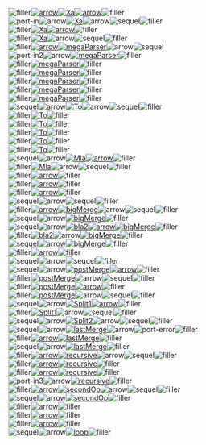 ![filler](flowdev/flow-bigTestFlow350-filler-16-24.svg)[![arrow](flowdev/flow-bigTestFlow350-1-0-arrow.svg)](https://google.com?q=Data)[![Xa](flowdev/flow-bigTestFlow350-2-0-Xa.svg)](https://google.com?q=Data)[![arrow](flowdev/flow-bigTestFlow350-3-0-arrow.svg)](https://google.com?q=Data)![filler](flowdev/flow-bigTestFlow350-filler-62-24.svg)\
![port-in](flowdev/flow-bigTestFlow350-0-1-port-in.svg)![arrow](flowdev/flow-bigTestFlow350-1-1-arrow.svg)[![Xa](flowdev/flow-bigTestFlow350-2-1-Xa.svg)](https://google.com?q=Data)![arrow](flowdev/flow-bigTestFlow350-3-1-arrow.svg)![sequel](flowdev/flow-bigTestFlow350-4-1-sequel.svg)![filler](flowdev/flow-bigTestFlow350-filler-42-24.svg)\
![filler](flowdev/flow-bigTestFlow350-filler-128-24.svg)[![Xa](flowdev/flow-bigTestFlow350-1-2-Xa.svg)](https://google.com?q=Data)[![arrow](flowdev/flow-bigTestFlow350-2-2-arrow.svg)](https://google.com?q=Data)![filler](flowdev/flow-bigTestFlow350-filler-62-24.svg)\
![filler](flowdev/flow-bigTestFlow350-filler-128-24.svg)[![Xa](flowdev/flow-bigTestFlow350-1-3-Xa.svg)](https://google.com?q=Data)![arrow](flowdev/flow-bigTestFlow350-2-3-arrow.svg)![sequel](flowdev/flow-bigTestFlow350-3-3-sequel.svg)![filler](flowdev/flow-bigTestFlow350-filler-42-24.svg)\
![filler](flowdev/flow-bigTestFlow350-filler-24-24.svg)[![arrow](flowdev/flow-bigTestFlow350-1-4-arrow.svg)](https://google.com?q=Data3)[![megaParser](flowdev/flow-bigTestFlow350-2-4-megaParser.svg)](https://google.com?q=MegaParser)![arrow](flowdev/flow-bigTestFlow350-3-4-arrow.svg)![sequel](flowdev/flow-bigTestFlow350-4-4-sequel.svg)\
![port-in2](flowdev/flow-bigTestFlow350-0-5-port-in2.svg)![arrow](flowdev/flow-bigTestFlow350-1-5-arrow.svg)[![megaParser](flowdev/flow-bigTestFlow350-2-5-megaParser.svg)](https://google.com?q=MegaParser)![filler](flowdev/flow-bigTestFlow350-filler-78-24.svg)\
![filler](flowdev/flow-bigTestFlow350-filler-152-24.svg)[![megaParser](flowdev/flow-bigTestFlow350-1-6-megaParser.svg)](https://google.com?q=MegaParser)![filler](flowdev/flow-bigTestFlow350-filler-78-24.svg)\
![filler](flowdev/flow-bigTestFlow350-filler-152-24.svg)[![megaParser](flowdev/flow-bigTestFlow350-1-7-megaParser.svg)](https://google.com?q=TextSemantics)![filler](flowdev/flow-bigTestFlow350-filler-78-24.svg)\
![filler](flowdev/flow-bigTestFlow350-filler-152-24.svg)[![megaParser](flowdev/flow-bigTestFlow350-1-8-megaParser.svg)](https://google.com?q=MegaParser)![filler](flowdev/flow-bigTestFlow350-filler-78-24.svg)\
![filler](flowdev/flow-bigTestFlow350-filler-152-24.svg)[![megaParser](flowdev/flow-bigTestFlow350-1-9-megaParser.svg)](https://google.com?q=LiteralParser)![filler](flowdev/flow-bigTestFlow350-filler-78-24.svg)\
![filler](flowdev/flow-bigTestFlow350-filler-152-24.svg)[![megaParser](flowdev/flow-bigTestFlow350-1-10-megaParser.svg)](https://google.com?q=NaturalParser)![filler](flowdev/flow-bigTestFlow350-filler-78-24.svg)\
![sequel](flowdev/flow-bigTestFlow350-0-11-sequel.svg)![arrow](flowdev/flow-bigTestFlow350-1-11-arrow.svg)[![To](flowdev/flow-bigTestFlow350-2-11-To.svg)](https://google.com?q=To)![arrow](flowdev/flow-bigTestFlow350-3-11-arrow.svg)![sequel](flowdev/flow-bigTestFlow350-4-11-sequel.svg)![filler](flowdev/flow-bigTestFlow350-filler-82-24.svg)\
![filler](flowdev/flow-bigTestFlow350-filler-70-24.svg)[![To](flowdev/flow-bigTestFlow350-1-12-To.svg)](https://google.com?q=To)![filler](flowdev/flow-bigTestFlow350-filler-160-24.svg)\
![filler](flowdev/flow-bigTestFlow350-filler-70-24.svg)[![To](flowdev/flow-bigTestFlow350-1-13-To.svg)](https://google.com?q=TextSemantics)![filler](flowdev/flow-bigTestFlow350-filler-160-24.svg)\
![filler](flowdev/flow-bigTestFlow350-filler-70-24.svg)[![To](flowdev/flow-bigTestFlow350-1-14-To.svg)](https://google.com?q=To)![filler](flowdev/flow-bigTestFlow350-filler-160-24.svg)\
![filler](flowdev/flow-bigTestFlow350-filler-70-24.svg)[![To](flowdev/flow-bigTestFlow350-1-15-To.svg)](https://google.com?q=LiteralParser)![filler](flowdev/flow-bigTestFlow350-filler-160-24.svg)\
![filler](flowdev/flow-bigTestFlow350-filler-70-24.svg)[![To](flowdev/flow-bigTestFlow350-1-16-To.svg)](https://google.com?q=NaturalParser)![filler](flowdev/flow-bigTestFlow350-filler-160-24.svg)\
![sequel](flowdev/flow-bigTestFlow350-0-17-sequel.svg)![arrow](flowdev/flow-bigTestFlow350-1-17-arrow.svg)[![Mla](flowdev/flow-bigTestFlow350-2-17-Mla.svg)](https://google.com?q=Blue)[![arrow](flowdev/flow-bigTestFlow350-3-17-arrow.svg)](https://google.com?q=Data2)![filler](flowdev/flow-bigTestFlow350-filler-104-24.svg)\
![filler](flowdev/flow-bigTestFlow350-filler-70-24.svg)[![Mla](flowdev/flow-bigTestFlow350-1-18-Mla.svg)](https://google.com?q=Blue)![arrow](flowdev/flow-bigTestFlow350-2-18-arrow.svg)![sequel](flowdev/flow-bigTestFlow350-3-18-sequel.svg)![filler](flowdev/flow-bigTestFlow350-filler-84-24.svg)\
![filler](flowdev/flow-bigTestFlow350-filler-20-24.svg)[![arrow](flowdev/flow-bigTestFlow350-1-19-arrow.svg)](https://google.com?q=Data)![filler](flowdev/flow-bigTestFlow350-filler-198-24.svg)\
![filler](flowdev/flow-bigTestFlow350-filler-20-24.svg)[![arrow](flowdev/flow-bigTestFlow350-1-20-arrow.svg)](https://google.com?q=Data2)![filler](flowdev/flow-bigTestFlow350-filler-198-24.svg)\
![filler](flowdev/flow-bigTestFlow350-filler-20-24.svg)[![arrow](flowdev/flow-bigTestFlow350-1-21-arrow.svg)](https://google.com?q=Data3)![filler](flowdev/flow-bigTestFlow350-filler-198-24.svg)\
![sequel](flowdev/flow-bigTestFlow350-0-22-sequel.svg)![arrow](flowdev/flow-bigTestFlow350-1-22-arrow.svg)![sequel](flowdev/flow-bigTestFlow350-2-22-sequel.svg)![filler](flowdev/flow-bigTestFlow350-filler-178-24.svg)\
![filler](flowdev/flow-bigTestFlow350-filler-20-24.svg)[![arrow](flowdev/flow-bigTestFlow350-1-23-arrow.svg)](https://google.com?q=BigDataType)[![bigMerge](flowdev/flow-bigTestFlow350-2-23-bigMerge.svg)](https://google.com?q=bigMerge)![arrow](flowdev/flow-bigTestFlow350-3-23-arrow.svg)![sequel](flowdev/flow-bigTestFlow350-4-23-sequel.svg)![filler](flowdev/flow-bigTestFlow350-filler-11-24.svg)\
![sequel](flowdev/flow-bigTestFlow350-0-24-sequel.svg)![arrow](flowdev/flow-bigTestFlow350-1-24-arrow.svg)[![bigMerge](flowdev/flow-bigTestFlow350-2-24-bigMerge.svg)](https://google.com?q=bigMerge)![filler](flowdev/flow-bigTestFlow350-filler-44-24.svg)\
![sequel](flowdev/flow-bigTestFlow350-0-25-sequel.svg)![arrow](flowdev/flow-bigTestFlow350-1-25-arrow.svg)[![bla2](flowdev/flow-bigTestFlow350-2-25-bla2.svg)](https://google.com?q=Blue)[![arrow](flowdev/flow-bigTestFlow350-3-25-arrow.svg)](https://google.com?q=Data)[![bigMerge](flowdev/flow-bigTestFlow350-4-25-bigMerge.svg)](https://google.com?q=bigMerge)![filler](flowdev/flow-bigTestFlow350-filler-44-24.svg)\
![filler](flowdev/flow-bigTestFlow350-filler-70-24.svg)[![bla2](flowdev/flow-bigTestFlow350-1-26-bla2.svg)](https://google.com?q=Blue)![arrow](flowdev/flow-bigTestFlow350-2-26-arrow.svg)[![bigMerge](flowdev/flow-bigTestFlow350-3-26-bigMerge.svg)](https://google.com?q=bigMerge)![filler](flowdev/flow-bigTestFlow350-filler-44-24.svg)\
![sequel](flowdev/flow-bigTestFlow350-0-27-sequel.svg)![arrow](flowdev/flow-bigTestFlow350-1-27-arrow.svg)[![bigMerge](flowdev/flow-bigTestFlow350-2-27-bigMerge.svg)](https://google.com?q=bigMerge)![filler](flowdev/flow-bigTestFlow350-filler-44-24.svg)\
![filler](flowdev/flow-bigTestFlow350-filler-20-24.svg)[![arrow](flowdev/flow-bigTestFlow350-1-28-arrow.svg)](https://google.com?q=MergedData)![filler](flowdev/flow-bigTestFlow350-filler-166-24.svg)\
![sequel](flowdev/flow-bigTestFlow350-0-29-sequel.svg)![arrow](flowdev/flow-bigTestFlow350-1-29-arrow.svg)![sequel](flowdev/flow-bigTestFlow350-2-29-sequel.svg)![filler](flowdev/flow-bigTestFlow350-filler-146-24.svg)\
![sequel](flowdev/flow-bigTestFlow350-0-30-sequel.svg)![arrow](flowdev/flow-bigTestFlow350-1-30-arrow.svg)[![postMerge](flowdev/flow-bigTestFlow350-2-30-postMerge.svg)](https://google.com?q=PostMerge)[![arrow](flowdev/flow-bigTestFlow350-3-30-arrow.svg)](https://google.com?q=MergedData)![filler](flowdev/flow-bigTestFlow350-filler-69-24.svg)\
![filler](flowdev/flow-bigTestFlow350-filler-33-24.svg)[![postMerge](flowdev/flow-bigTestFlow350-1-31-postMerge.svg)](https://google.com?q=PostMerge)![arrow](flowdev/flow-bigTestFlow350-2-31-arrow.svg)![sequel](flowdev/flow-bigTestFlow350-3-31-sequel.svg)![filler](flowdev/flow-bigTestFlow350-filler-49-24.svg)\
![filler](flowdev/flow-bigTestFlow350-filler-33-24.svg)[![postMerge](flowdev/flow-bigTestFlow350-1-32-postMerge.svg)](https://google.com?q=PostMerge)[![arrow](flowdev/flow-bigTestFlow350-2-32-arrow.svg)](https://google.com?q=MergedData)![filler](flowdev/flow-bigTestFlow350-filler-43-24.svg)\
![filler](flowdev/flow-bigTestFlow350-filler-33-24.svg)[![postMerge](flowdev/flow-bigTestFlow350-1-33-postMerge.svg)](https://google.com?q=PostMerge)![arrow](flowdev/flow-bigTestFlow350-2-33-arrow.svg)![sequel](flowdev/flow-bigTestFlow350-3-33-sequel.svg)![filler](flowdev/flow-bigTestFlow350-filler-15-24.svg)\
![sequel](flowdev/flow-bigTestFlow350-0-34-sequel.svg)![arrow](flowdev/flow-bigTestFlow350-1-34-arrow.svg)[![Split1](flowdev/flow-bigTestFlow350-2-34-Split1.svg)](https://google.com?q=Split1)[![arrow](flowdev/flow-bigTestFlow350-3-34-arrow.svg)](https://google.com?q=MergedData)![filler](flowdev/flow-bigTestFlow350-filler-101-24.svg)\
![filler](flowdev/flow-bigTestFlow350-filler-33-24.svg)[![Split1](flowdev/flow-bigTestFlow350-1-35-Split1.svg)](https://google.com?q=Split1)![arrow](flowdev/flow-bigTestFlow350-2-35-arrow.svg)![sequel](flowdev/flow-bigTestFlow350-3-35-sequel.svg)![filler](flowdev/flow-bigTestFlow350-filler-73-24.svg)\
![sequel](flowdev/flow-bigTestFlow350-0-36-sequel.svg)![arrow](flowdev/flow-bigTestFlow350-1-36-arrow.svg)[![Split2](flowdev/flow-bigTestFlow350-2-36-Split2.svg)](https://google.com?q=Split2)![arrow](flowdev/flow-bigTestFlow350-3-36-arrow.svg)![sequel](flowdev/flow-bigTestFlow350-4-36-sequel.svg)![filler](flowdev/flow-bigTestFlow350-filler-111-24.svg)\
![sequel](flowdev/flow-bigTestFlow350-0-37-sequel.svg)![arrow](flowdev/flow-bigTestFlow350-1-37-arrow.svg)[![lastMerge](flowdev/flow-bigTestFlow350-2-37-lastMerge.svg)](https://google.com?q=lastMerge)![arrow](flowdev/flow-bigTestFlow350-3-37-arrow.svg)![port-error](flowdev/flow-bigTestFlow350-4-37-port-error.svg)![filler](flowdev/flow-bigTestFlow350-filler-29-24.svg)\
![filler](flowdev/flow-bigTestFlow350-filler-28-24.svg)[![arrow](flowdev/flow-bigTestFlow350-1-38-arrow.svg)](https://google.com?q=MergedData)[![lastMerge](flowdev/flow-bigTestFlow350-2-38-lastMerge.svg)](https://google.com?q=lastMerge)![filler](flowdev/flow-bigTestFlow350-filler-82-24.svg)\
![sequel](flowdev/flow-bigTestFlow350-0-39-sequel.svg)![arrow](flowdev/flow-bigTestFlow350-1-39-arrow.svg)[![lastMerge](flowdev/flow-bigTestFlow350-2-39-lastMerge.svg)](https://google.com?q=lastMerge)![filler](flowdev/flow-bigTestFlow350-filler-82-24.svg)\
![filler](flowdev/flow-bigTestFlow350-filler-24-24.svg)[![arrow](flowdev/flow-bigTestFlow350-1-40-arrow.svg)](https://google.com?q=Data)[![recursive](flowdev/flow-bigTestFlow350-2-40-recursive.svg)](https://google.com?q=recursive)![arrow](flowdev/flow-bigTestFlow350-3-40-arrow.svg)![sequel](flowdev/flow-bigTestFlow350-4-40-sequel.svg)![filler](flowdev/flow-bigTestFlow350-filler-69-24.svg)\
![filler](flowdev/flow-bigTestFlow350-filler-24-24.svg)[![arrow](flowdev/flow-bigTestFlow350-1-41-arrow.svg)](https://google.com?q=data2)[![recursive](flowdev/flow-bigTestFlow350-2-41-recursive.svg)](https://google.com?q=recursive)![filler](flowdev/flow-bigTestFlow350-filler-110-24.svg)\
![filler](flowdev/flow-bigTestFlow350-filler-24-24.svg)[![arrow](flowdev/flow-bigTestFlow350-1-42-arrow.svg)](https://google.com?q=Data3)[![recursive](flowdev/flow-bigTestFlow350-2-42-recursive.svg)](https://google.com?q=recursive)![filler](flowdev/flow-bigTestFlow350-filler-110-24.svg)\
![port-in3](flowdev/flow-bigTestFlow350-0-43-port-in3.svg)![arrow](flowdev/flow-bigTestFlow350-1-43-arrow.svg)[![recursive](flowdev/flow-bigTestFlow350-2-43-recursive.svg)](https://google.com?q=recursive)![filler](flowdev/flow-bigTestFlow350-filler-110-24.svg)\
![filler](flowdev/flow-bigTestFlow350-filler-28-24.svg)[![arrow](flowdev/flow-bigTestFlow350-1-44-arrow.svg)](https://google.com?q=Data)[![secondOp](flowdev/flow-bigTestFlow350-2-44-secondOp.svg)](https://google.com?q=secondOp)![arrow](flowdev/flow-bigTestFlow350-3-44-arrow.svg)![sequel](flowdev/flow-bigTestFlow350-4-44-sequel.svg)![filler](flowdev/flow-bigTestFlow350-filler-44-24.svg)\
![sequel](flowdev/flow-bigTestFlow350-0-45-sequel.svg)![arrow](flowdev/flow-bigTestFlow350-1-45-arrow.svg)[![secondOp](flowdev/flow-bigTestFlow350-2-45-secondOp.svg)](https://google.com?q=secondOp)![filler](flowdev/flow-bigTestFlow350-filler-130-24.svg)\
![filler](flowdev/flow-bigTestFlow350-filler-28-24.svg)[![arrow](flowdev/flow-bigTestFlow350-1-46-arrow.svg)](https://google.com?q=Data)![filler](flowdev/flow-bigTestFlow350-filler-190-24.svg)\
![filler](flowdev/flow-bigTestFlow350-filler-28-24.svg)[![arrow](flowdev/flow-bigTestFlow350-1-47-arrow.svg)](https://google.com?q=data2)![filler](flowdev/flow-bigTestFlow350-filler-190-24.svg)\
![filler](flowdev/flow-bigTestFlow350-filler-28-24.svg)[![arrow](flowdev/flow-bigTestFlow350-1-48-arrow.svg)](https://google.com?q=Data3)![filler](flowdev/flow-bigTestFlow350-filler-190-24.svg)\
![sequel](flowdev/flow-bigTestFlow350-0-49-sequel.svg)![arrow](flowdev/flow-bigTestFlow350-1-49-arrow.svg)[![loop](flowdev/flow-bigTestFlow350-2-49-loop.svg)](https://google.com?q=recursive)![filler](flowdev/flow-bigTestFlow350-filler-18-24.svg)

